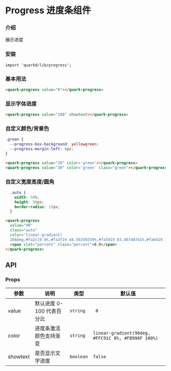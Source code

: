 # Progress 进度条组件

### 介绍

展示进度
### 安装

```tsx
import 'quarkd/lib/progress';
```

### 基本用法
```html
<quark-progress value="0"></quark-progress>
```
### 显示字体进度
```html
<quark-progress value="100" showtext></quark-progress>
```

### 自定义颜色/背景色
```css
.green {
  --progress-box-background: yellowgreen;
  --progress-margin-left: 6px;
}
```
```html
<quark-progress value="20" color='green'></quark-progress>
<quark-progress value="30" color='green' class="green"></quark-progress>
```
### 自定义宽度高度/圆角
```css
  .auto {
    width: 50%;
    height: 50px;
    border-radius: 15px;
  }
```
```html
<quark-progress
  value="90"
  class="auto"
  color='linear-gradient(
  268deg,#fa2c19 0%,#fa3f19 44.59259259%,#fa5919 83.40740741%,#fa6419 100%)'>
  <span slot="percent" class="percent">0.9</span>
</quark-progress>
```
## API

### Props

| 参数         | 说明                             | 类型   | 默认值           |
|--------------|----------------------------------|--------|------------------|
| value     |  默认进度  0-100 代表百分比| `string` |        ` 0`|
|   color   |    进度条激活颜色支持渐变 | `string` |      `linear-gradient(90deg, #FFC91C 0%, #FB990F 100%)`  |
|showtext |是否显示文字进度| `boolean`| `false` |